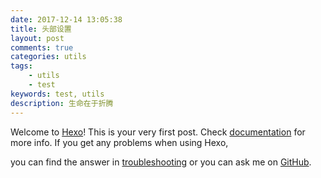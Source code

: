 ```yaml
---
date: 2017-12-14 13:05:38
title: 头部设置
layout: post
comments: true
categories: utils
tags: 
	- utils
	- test
keywords: test, utils
description: 生命在于折腾
---
```

Welcome to [Hexo](https://hexo.io/)! This is your very first post. Check [documentation](https://hexo.io/docs/)
 for more info. If you get any problems when using Hexo, 
<!--more-->
you can find the answer in [troubleshooting](https://hexo.io/docs/troubleshooting.html)
 or you can ask me on [GitHub](https://github.com/hexojs/hexo/issues).


